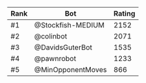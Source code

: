 Rank|Bot|Rating
---|---|---
#1|@Stockfish-MEDIUM|2152
#2|@colinbot|2071
#3|@DavidsGuterBot|1535
#4|@pawnrobot|1233
#5|@MinOpponentMoves|866

